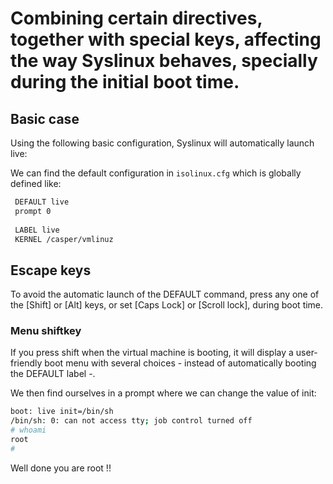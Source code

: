 # Combining certain directives, together with special keys, affecting the way Syslinux behaves, specially during the initial boot time.

## Basic case
Using the following basic configuration, Syslinux will automatically launch live:

We can find the default configuration in ```isolinux.cfg``` which is globally defined like:
```sh
 DEFAULT live
 prompt 0
 
 LABEL live
 KERNEL /casper/vmlinuz
 ```

## Escape keys
To avoid the automatic launch of the DEFAULT command, press any one of the [Shift] or [Alt] keys, or set [Caps Lock] or [Scroll lock], during boot time.

### Menu shiftkey
If you press shift when the virtual machine is booting, it will display a user-friendly boot menu with several choices - instead of automatically booting the DEFAULT label -.

We then find ourselves in a prompt where we can change the value of init:
```sh
boot: live init=/bin/sh
/bin/sh: 0: can not access tty; job control turned off
# whoami
root
#
```

Well done you are root !!
